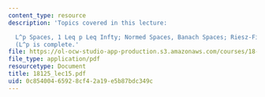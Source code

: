 ```yaml
---
content_type: resource
description: 'Topics covered in this lecture:

  L^p Spaces, 1 Leq p Leq Infty; Normed Spaces, Banach Spaces; Riesz-Fischer Theorem
  (L^p is complete.'
file: https://ol-ocw-studio-app-production.s3.amazonaws.com/courses/18-125-measure-and-integration-fall-2003/0c85400465928cf42a19e5b87bdc349c_18125_lec15.pdf
file_type: application/pdf
resourcetype: Document
title: 18125_lec15.pdf
uid: 0c854004-6592-8cf4-2a19-e5b87bdc349c
---
```

